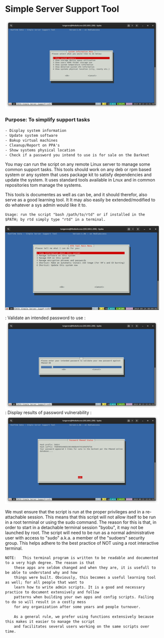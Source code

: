 # Simple Server Support Tool

![RTD SSST](Media_files/3-info.png?raw=true "Main Window")


###	Purpose: To simplify support tasks 

	- Display system information 
	- Update system software
	- Bakup virtual machines 
	- Cleanup/Report on PPA's
	- Show systems physical location 
	- Check if a password you intend to use is for sale on the Darknet

You may can run the script on any remote Linux server to manage some common support tasks. This tools should work on any deb or rpm based system or any system that uses package kit to satisfy dependencies and update the system. It uses standard tools available in Lnux and in common repositories tom manage the systems. 

This tools is documentes as well as can be, and it should therefor, also serve as a good learning tool. It It may also easily be extended/modified to do whatever a sys admin would like it to. 
```
Usage: run the script "bash /path/to/rtd" or if installed in the $PATH; by rtd simply type "rtd" in a terminal.
```


![RTD SSST Screenshot 2](Media_files/11.png?raw=true "Executing the Script")

: Validate an intended password to use : 
![RTD SSST Screenshot 2](Media_files/7-pass.png?raw=true "Executing the Script")
: Display results of password vulnerability : 
![RTD SSST Screenshot 2](Media_files/8-pass.png?raw=true "Executing the Script")


We must ensure that the script is run at the proper privileges and in a 
re-attachable session. This means that this script will not allow itself to be run in 
a root terminal or using the sudo command. The reason for this is that, in order to start in
a detachable terminal session "byobu", it may not be launched by root. The script will 
need to be run as a normal administrative user with access to "sudo" a.k.a. a member of the 
"sudoers" security group. This helps adhere to the best practice of NOT using a root interactive
terminal. 

```
NOTE:	This terminal program is written to be readable and documented to a very high degree. The reason is that
	these apps are seldom changed and when they are, it is usefull to be able to understand why and how 
	things were built. Obviously, this becomes a useful learning tool as well; for all people that want to 
	learn how to write admin scripts. It is a good and necessary practice to document extensively and follow
	patterns when building your own apps and config scripts. Failing to do so will result in a costly mess
	for any organization after some years and people turnover. 

	As a general rule, we prefer using functions extensively because this makes it easier to manage the script
	and facilitates several users working on the same scripts over time.
```
